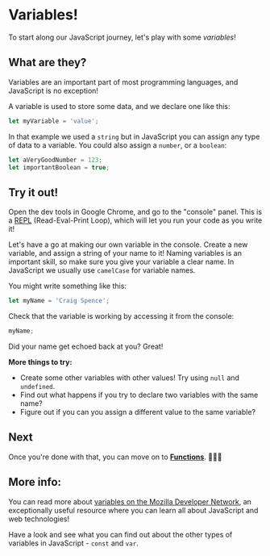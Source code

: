# Variables!

To start along our JavaScript journey, let's play with some *variables*!

## What are they?

Variables are an important part of most programming languages, and JavaScript is no exception!

A variable is used to store some data, and we declare one like this:

```javascript
let myVariable = 'value';
```

In that example we used a `string` but in JavaScript you can assign any type of data to a variable. You could also assign a `number`, or a `boolean`:

```javascript
let aVeryGoodNumber = 123;
let importantBoolean = true;
```

## Try it out!

Open the dev tools in Google Chrome, and go to the "console" panel. This is a [REPL](https://en.wikipedia.org/wiki/Read%E2%80%93eval%E2%80%93print_loop) (Read-Eval-Print Loop), which will let you run your code as you write it!

Let's have a go at making our own variable in the console. Create a new variable, and assign a string of your name to it! Naming variables is an important skill, so make sure you give your variable a clear name. In JavaScript we usually use `camelCase` for variable names.

You might write something like this:

```javascript
let myName = 'Craig Spence';
```

Check that the variable is working by accessing it from the console:

```javascript
myName;
```

Did your name get echoed back at you? Great!

**More things to try:**

* Create some other variables with other values! Try using `null` and `undefined`.
* Find out what happens if you try to declare two variables with the same name?
* Figure out if you can you assign a different value to the same variable?

## Next

Once you're done with that, you can move on to [**Functions**](./05%20-%20Functions.md). 👏👏👏

## More info:

You can read more about [variables on the Mozilla Developer Network](https://developer.mozilla.org/en-US/docs/Web/JavaScript/Guide/Grammar_and_types#Declarations), an exceptionally useful resource where you can learn all about JavaScript and web technologies!

Have a look and see what you can find out about the other types of variables in JavaScript -  `const` and `var`.
